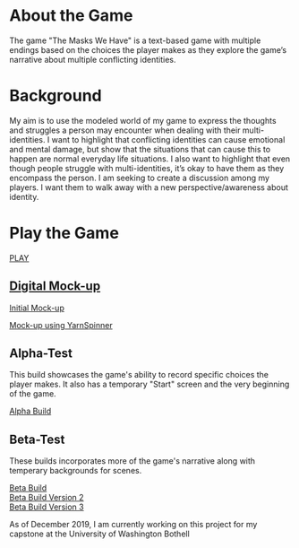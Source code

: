# About the Game
The game "The Masks We Have" is a text-based game with multiple endings based on the choices the player makes as they explore the game’s narrative about multiple conflicting identities. 

# Background
My aim is to use the modeled world of my game to express the thoughts and struggles a person may encounter when dealing with their multi-identities. I want to highlight that conflicting identities can cause emotional and mental damage, but show that the situations that can cause this to happen are normal everyday life situations. I also want to highlight that even though people struggle with multi-identities, it’s okay to have them as they encompass the person. I am seeking to create a discussion among my players. I want them to walk away with a new perspective/awareness about identity.

# Play the Game
<a href="https://ctran15.github.io/Identity/The%20Masks%20We%20Have/"> PLAY
## Digital Mock-up
<a href="https://ctran15.github.io/Identity/Digital%20Mock%20Ups/Initial%20Attempt/">Initial Mock-up<a> 

<a href="https://ctran15.github.io/Identity/Digital%20Mock%20Ups/YarnSpinner%20Attempt/">Mock-up using YarnSpinner<a>
  
## Alpha-Test
This build showcases the game's ability to record specific choices the player makes. It also has a temporary "Start" screen and the very beginning of the game.

<a href="https://ctran15.github.io/Identity/AlphaTest/">Alpha Build<a>
  
## Beta-Test
These builds incorporates more of the game's narrative along with temperary backgrounds for scenes. <br />

<a href="https://ctran15.github.io/Identity/BetaTest/">Beta Build<a> <br />
<a href="https://ctran15.github.io/Identity/BetaTest19.11.17v2/">Beta Build Version 2<a> <br />
<a href="https://ctran15.github.io/Identity/BetaTest19.11.21v3/">Beta Build Version 3<a>
  
  

As of December 2019, I am currently working on this project for my capstone at the University of Washington Bothell
